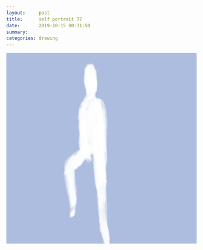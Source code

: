 ```yaml
---
layout:     post
title:      self portrait 77
date:       2019-10-15 00:31:50
summary:    
categories: drawing
---
```

![self portrait 77](/images/diary/self-portrait-77.png ".")
